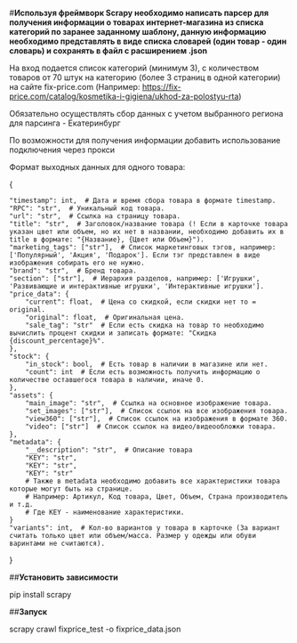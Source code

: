 #**Используя фреймворк Scrapy необходимо написать парсер для получения информации о товарах интернет-магазина из списка категорий по заранее заданному шаблону, 
данную информацию необходимо представлять в виде списка словарей (один товар - один словарь) и сохранять в файл с расширением .json**

На вход подается список категорий (минимум 3), с количеством товаров от 70 штук на категорию (более 3 страниц в одной категории) 
на сайте fix-price.com (Например: https://fix-price.com/catalog/kosmetika-i-gigiena/ukhod-za-polostyu-rta)

Обязательно осуществлять сбор данных с учетом выбранного региона для парсинга - Екатеринбург

По возможности для получения информации добавить использование подключения через прокси

Формат выходных данных для одного товара:

{

    "timestamp": int,  # Дата и время сбора товара в формате timestamp.
    "RPC": "str",  # Уникальный код товара.
    "url": "str",  # Ссылка на страницу товара.
    "title": "str",  # Заголовок/название товара (! Если в карточке товара указан цвет или объем, но их нет в названии, необходимо добавить их в title в формате: "{Название}, {Цвет или Объем}").
    "marketing_tags": ["str"],  # Список маркетинговых тэгов, например: ['Популярный', 'Акция', 'Подарок']. Если тэг представлен в виде изображения собирать его не нужно.
    "brand": "str",  # Бренд товара.
    "section": ["str"],  # Иерархия разделов, например: ['Игрушки', 'Развивающие и интерактивные игрушки', 'Интерактивные игрушки'].
    "price_data": {
        "current": float,  # Цена со скидкой, если скидки нет то = original.
        "original": float,  # Оригинальная цена.
        "sale_tag": "str"  # Если есть скидка на товар то необходимо вычислить процент скидки и записать формате: "Скидка {discount_percentage}%".
    },
    "stock": {
        "in_stock": bool,  # Есть товар в наличии в магазине или нет.
        "count": int  # Если есть возможность получить информацию о количестве оставшегося товара в наличии, иначе 0.
    },
    "assets": {
        "main_image": "str",  # Ссылка на основное изображение товара.
        "set_images": ["str"],  # Список ссылок на все изображения товара.
        "view360": ["str"],  # Список ссылок на изображения в формате 360.
        "video": ["str"]  # Список ссылок на видео/видеообложки товара.
    },
    "metadata": {
        "__description": "str",  # Описание товара
        "KEY": "str",
        "KEY": "str",
        "KEY": "str"
        # Также в metadata необходимо добавить все характеристики товара которые могут быть на странице.
        # Например: Артикул, Код товара, Цвет, Объем, Страна производитель и т.д.
        # Где KEY - наименование характеристики.
    }
    "variants": int,  # Кол-во вариантов у товара в карточке (За вариант считать только цвет или объем/масса. Размер у одежды или обуви варинтами не считаются).

}


##**Установить зависимости**


pip install scrapy


##**Запуск**

scrapy crawl fixprice_test -o fixprice_data.json

